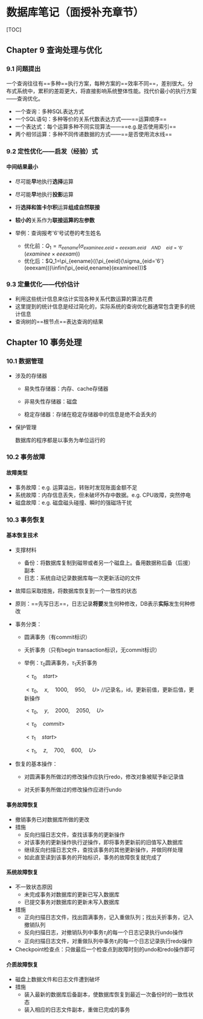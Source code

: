 # 数据库笔记（面授补充章节）

[TOC]

## Chapter 9 查询处理与优化

### 9.1 问题提出

一个查询往往有==多种==执行方案，每种方案的==效率不同==，差别很大。分布式系统中，累积的差距更大，将直接影响系统整体性能。找代价最小的执行方案——查询优化。

* 一个查询：多种SQL表达方式
* 一个SQL语句：多种等价的关系代数表达方式——==运算顺序==
* 一个表达式：每个运算多种不同实现算法——==e.g.是否使用索引==
* 两个相邻运算：多种不同传递数据的方式——==是否使用流水线==



### 9.2 定性优化——启发（经验）式

#### 中间结果最小

* 尽可能**早**地执行**选择**运算
* 尽可能**早**地执行**投影**运算
* 将**选择和笛卡尔积**运算**组成自然联接**
* **较小的**关系作为**联接运算的左参数**

* 举例：查询报考'6'号试卷的考生姓名
  * 优化前：$Q_1=\pi_{eename}(\sigma_{examinee.eeid=eeexam.eeid \quad AND \quad eid='6'}(examinee \times eeexam))$
  * 优化后：$Q_1=\pi_{eename}((\pi_{eeid}(\sigma_{eid='6'}(eeexam)))\infin(\pi_{eeid,eename}(examinee)))$



### 9.3 定量优化——代价估计

* 利用这些统计信息来估计实现各种关系代数运算的算法花费
* 这里提到的统计信息是经过简化的，实际系统的查询优化器通常包含更多的统计信息
* 查询树的==根节点==表达查询的结果





## Chapter 10 事务处理

### 10.1 数据管理

* 涉及的存储器

  * 易失性存储器：内存、cache存储器

  * 非易失性存储器：磁盘

  * 稳定存储器：存储在稳定存储器中的信息是绝不会丢失的

* 保护管理

  数据库的程序都是以事务为单位运行的

  

### 10.2 事务故障

#### 故障类型

* 事务故障：e.g. 运算溢出，转账时发现账面金额不足
* 系统故障：内存信息丢失，但未破坏外存中数据。e.g. CPU故障，突然停电
* 磁盘故障：e.g. 磁盘磁头碰撞、瞬时的强磁场干扰



### 10.3 事务恢复

#### 基本恢复技术

* 支撑材料

  * 备份：将数据库复制到磁带或者另一个磁盘上。备用数据称后备（后援）副本
  * 日志：系统自动记录数据库每一次更新活动的文件

* 故障后采取措施，将数据库恢复到一个一致性的状态

* 原则：==先写日志==，日志记录**将要**发生何种修改，DB表示**实际**发生何种修改

* 事务分类：

  * 圆满事务（有commit标识）

  * 夭折事务（只有begin transaction标识，无commit标识）

  * 举例：$\tau_0$圆满事务，$\tau_1$夭折事务

    $<\tau_0 \quad start >$

    $<\tau_0,\quad x,\quad 1000,\quad 950,\quad U >$  //记录名，id，更新前值，更新后值，更新操作

    $<\tau_0,\quad y,\quad 2000,\quad 2050,\quad U >$

    $<\tau_0 \quad commit >$

    $<\tau_1 \quad start >$

    $<\tau_1,\quad z,\quad 700,\quad 600,\quad U >$

* 恢复的基本操作：

  * 对圆满事务所做过的修改操作应执行redo，修改对象被赋予新记录值

  * 对夭折事务所做过的修改操作应进行undo

#### 事务故障恢复

* 撤销事务已对数据库所做的更改
* 措施
  * 反向扫描日志文件，查找该事务的更新操作
  * 对该事务的更新操作执行逆操作，即将事务更新前的旧值写入数据库
  * 继续反向扫描日志文件，查找该事务的其他更新操作，并做同样处理
  * 如此直至读到该事务的开始标识，事务的故障恢复就完成了

#### 系统故障恢复

* 不一致状态原因
  * 未完成事务对数据库的更新已写入数据库
  * 已提交事务对数据库的更新未写入数据库
* 措施
  * 正向扫描日志文件，找出圆满事务，记入重做队列；找出夭折事务，记入撤销队列
  * 反向扫描日志，对撤销队列中事务$\tau_i$的每一个日志记录执行undo操作
  * 正向扫描日志文件，对重做队列中事务$\tau_i$的每一个日志记录执行redo操作
* Checkpoint检查点：只做最后一个检查点到故障时刻的undo和redo操作即可

#### 介质故障恢复

* 磁盘上数据文件和日志文件遭到破坏
* 措施
  * 装入最新的数据库后备副本，使数据库恢复到最近一次备份时的一致性状态
  * 装入相应的日志文件副本，重做已完成的事务





